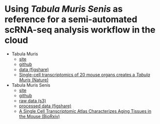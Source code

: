 # Using *Tabula Muris Senis* as reference for a semi-automated scRNA-seq analysis workflow in the cloud

- Tabula Muris
  - [site](https://tabula-muris.ds.czbiohub.org/)
  - [github](https://github.com/czbiohub/tabula-muris)
  - [data (figshare)](https://figshare.com/projects/Tabula_Muris_Transcriptomic_characterization_of_20_organs_and_tissues_from_Mus_musculus_at_single_cell_resolution/27733)
  - [Single-cell transcriptomics of 20 mouse organs creates a *Tabula Muris* (Nature)](https://www.nature.com/articles/s41586-018-0590-4)
- Tabula Muris Senis
  - [site](https://tabula-muris-senis.ds.czbiohub.org/)
  - [github](https://github.com/czbiohub/tabula-muris-senis)
  - [raw data (s3)](https://s3.console.aws.amazon.com/s3/buckets/czb-tabula-muris-senis/)
  - [processed data (figshare)](https://figshare.com/projects/Tabula_Muris_Senis/64982)
  - [A Single Cell Transcriptomic Atlas Characterizes Aging Tissues in the Mouse (BioRxiv)](https://www.biorxiv.org/content/10.1101/661728v2)


